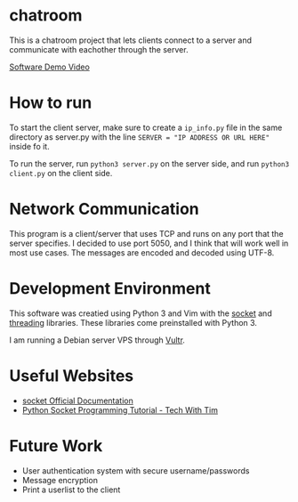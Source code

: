 # chatroom

This is a chatroom project that lets clients connect to a server and communicate with eachother through the server. 

[Software Demo Video](https://youtu.be/vdlf2p6fi1g)

# How to run

To start the client server, make sure to create a `ip_info.py` file in the same directory as server.py with the line `SERVER = "IP ADDRESS OR URL HERE"` inside fo it. 

To run the server, run `python3 server.py` on the server side, and run `python3 client.py` on the client side.


# Network Communication

This program is a client/server that uses TCP and runs on any port that the server specifies. I decided to use port 5050, and I think that will work well in most use cases. The messages are encoded and decoded using UTF-8.

# Development Environment

This software was creatied using Python 3 and Vim with the [socket](https://docs.python.org/3/library/socket.html) and [threading](https://docs.python.org/3/library/threading.html) libraries. These libraries come preinstalled with Python 3.

I am running a Debian server VPS through [Vultr](https://www.vultr.com/?ref=8802157). 


# Useful Websites

* [socket Official Documentation](https://docs.python.org/3/library/socket.html)
* [Python Socket Programming Tutorial - Tech With Tim](https://www.youtube.com/watch?v=3QiPPX-KeSc)

# Future Work

* User authentication system with secure username/passwords
* Message encryption
* Print a userlist to the client
